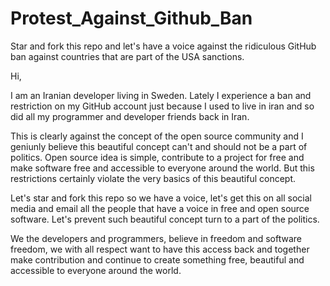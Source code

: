 # Protest_Against_Github_Ban
Star and fork this repo and let's have a voice against the ridiculous GitHub ban against countries that are part of the USA sanctions.


Hi,

I am an Iranian developer living in Sweden. Lately I experience a ban and restriction on my GitHub account just because I used to live in iran and so did all my programmer and developer friends back in Iran.

This is clearly against the concept of the open source community and I geniunly believe this beautiful concept can't and should not be a part of politics. Open source idea is simple, contribute to a project for free and make software free and accessible to everyone around the world. But this restrictions certainly violate the very basics of this beautiful concept.

Let's star and fork this repo so we have a voice, let's get this on all social media and email all the people that have a voice in free and open source software. Let's prevent such beautiful concept turn to a part of the politics.

We the developers and programmers, believe in freedom and software freedom, we with all respect want to have this access back and together make contribution and continue to create something free, beautiful and accessible to everyone around the world.
